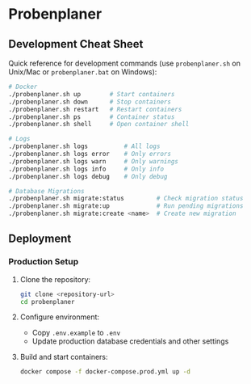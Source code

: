 # Probenplaner

## Development Cheat Sheet

Quick reference for development commands (use `probenplaner.sh` on Unix/Mac or `probenplaner.bat` on Windows):

```bash
# Docker
./probenplaner.sh up        # Start containers
./probenplaner.sh down      # Stop containers
./probenplaner.sh restart   # Restart containers
./probenplaner.sh ps        # Container status
./probenplaner.sh shell     # Open container shell

# Logs
./probenplaner.sh logs          # All logs
./probenplaner.sh logs error    # Only errors
./probenplaner.sh logs warn     # Only warnings
./probenplaner.sh logs info     # Only info
./probenplaner.sh logs debug    # Only debug

# Database Migrations
./probenplaner.sh migrate:status         # Check migration status
./probenplaner.sh migrate:up             # Run pending migrations
./probenplaner.sh migrate:create <name>  # Create new migration
```

## Deployment

### Production Setup

1. Clone the repository:
   ```bash
   git clone <repository-url>
   cd probenplaner
   ```

2. Configure environment:
   - Copy `.env.example` to `.env`
   - Update production database credentials and other settings

3. Build and start containers:
   ```bash
   docker compose -f docker-compose.prod.yml up -d
   ```


